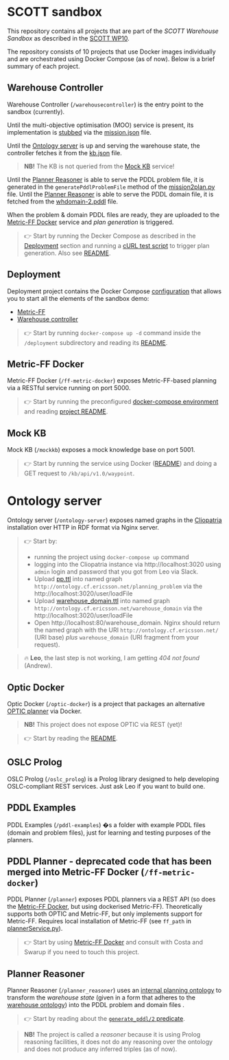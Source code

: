 ﻿# SCOTT sandbox

This repository contains all projects that are part of the *SCOTT Warehouse Sandbox* as described in the [SCOTT WP10](https://projects.avl.com/16/0094/WP10/default.aspx).

The repository consists of 10 projects that use Docker images individually and are orchestrated using Docker Compose (as of now). Below is a brief summary of each project.


## Warehouse Controller

Warehouse Controller (`/warehousecontroller`) is the entry point to the sandbox (currently).

Until the multi-objective optimisation (MOO) service is present, its implementation is [stubbed](https://en.wikipedia.org/wiki/Method_stub) via the [mission.json](warehousecontroller/mission.json) file.

Until the [Ontology server](#ontology-server) is up and serving the warehouse state, the controller fetches it from the [kb.json](warehousecontroller/kb.json) file.

> **NB!** The KB is not queried from the [Mock KB](#mock-kb) service!

Until the [Planner Reasoner](#planner-reasoner) is able to serve the PDDL problem file, it is generated in the `generatePddlProblemFile` method of the [mission2plan.py](warehousecontroller/mission2plan.py) file. Until the [Planner Reasoner](#planner-reasoner) is able to serve the PDDL domain file, it is fetched from the [whdomain-2.pddl](warehousecontroller/whdomain-2.pddl) file.

When the problem & domain PDDL files are ready, they are uploaded to the [Metric-FF Docker](#metric-ff-docker) service and *plan generation* is triggered.

> :point_right: Start by running the Decker Compose as described in the [Deployment](#deployment) section and running a [cURL test script](warehousecontroller/curltest3) to trigger plan generation. Also see [README](warehousecontroller/Readme).


## Deployment

Deployment project contains the Docker Compose [configuration](deployment/docker-compose.yml) that allows you to start all the elements of the sandbox demo:

* [Metric-FF](#metric-ff-docker)
* [Warehouse controller](#warehouse-controller)

> :point_right: Start by running `docker-compose up -d` command inside the `/deployment` subdirectory and reading its [README](deployment/README.md).


## Metric-FF Docker

Metric-FF Docker (`/ff-metric-docker`) exposes Metric-FF-based planning via a RESTful service running on port 5000.

> :point_right: Start by running the preconfigured [docker-compose environment](#deployment) and reading [project README](ff-metric-docker/README.md).


## Mock KB

Mock KB (`/mockkb`) exposes a mock knowledge base on port 5001.

> :point_right: Start by running the service using Docker ([README](mockkb/README.md)) and doing a GET request to `/kb/api/v1.0/waypoint`.


# Ontology server

Ontology server (`/ontology-server`) exposes named graphs in the [Cliopatria](http://cliopatria.swi-prolog.org/home) installation over HTTP in RDF format via Nginx server.

> :point_right: Start by:
>
> * running the project using `docker-compose up` command
> * logging into the Cliopatria instance via http://localhost:3020 using `admin` login and password that you got from Leo via Slack.
> * Upload [pp.ttl](planner_reasoner/rdf/base/pp.ttl) into named graph `http://ontology.cf.ericsson.net/planning_problem` via the http://localhost:3020/user/loadFile
> * Upload [warehouse_domain.ttl](planner_reasoner/rdf/base/warehouse_domain.ttl) into named graph `http://ontology.cf.ericsson.net/warehouse_domain` via the http://localhost:3020/user/loadFile
> * Open http://localhost:80/warehouse_domain. Nginx should return the named graph with the URI `http://ontology.cf.ericsson.net/` (URI base) *plus* `warehouse_domain` (URI fragment from your request).

> :fire: **Leo**, the last step is not working, I am getting *404 not found* (Andrew).


## Optic Docker

Optic Docker (`/optic-docker`) is a project that packages an alternative [OPTIC planner](https://nms.kcl.ac.uk/planning/software/optic.html) via Docker.

> **NB!** This project does not expose OPTIC via REST (yet)!

> :point_right: Start by reading the [README](optic-docker/README.md).


## OSLC Prolog

OSLC Prolog (`/oslc_prolog`) is a Prolog library designed to help developing OSLC-compliant REST services. Just ask Leo if you want to build one.


## PDDL Examples

PDDL Examples (`/pddl-examples`) �s a folder with example PDDL files (domain and problem files), just for learning and testing purposes of the planners.


## PDDL Planner   - deprecated code that has been merged into Metric-FF Docker (`/ff-metric-docker`) 

PDDL Planner (`/planner`) exposes PDDL planners via a REST API (so does the [Metric-FF Docker](#metric-ff-docker), but using dockerised Metric-FF). Theoretically supports both OPTIC and Metric-FF, but only implements support for Metric-FF. Requires local installation of Metric-FF (see `ff_path` in [plannerService.py](planner/plannerService.py)).

> :point_right: Start by using [Metric-FF Docker](#metric-ff-docker) and consult with Costa and Swarup if you need to touch this project.


## Planner Reasoner

Planner Reasoner (`/planner_reasoner`) uses an [internal planning ontology](planner_reasoner/rdf/base/pp.ttl) to transform the *warehouse state* (given in a form that adheres to the [warehouse ontology](planner_reasoner/rdf/base/warehouse_domain.ttl)) into the PDDL problem and domain files
.

> :point_right: Start by reading about the [`generate_pddl/2` predicate](planner_reasoner/lib/planner_reasoner.pl).

> **NB!** The project is called a *reasoner* because it is using Prolog reasoning facilities, it does not do any reasoning over the ontology and does not produce any inferred triples (as of now).

